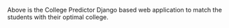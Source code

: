 Above is the College Predictor Django based web application to match the students with their optimal college.
